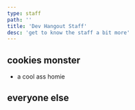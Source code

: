 ```yaml
---
type: staff
path: ''
title: 'Dev Hangout Staff'
desc: 'get to know the staff a bit more'
---
```


## cookies monster
- a cool ass homie

## everyone else
